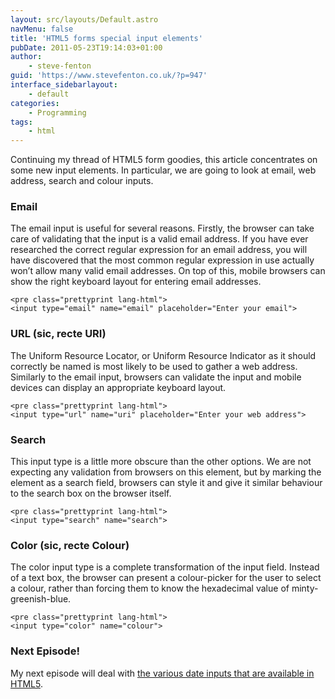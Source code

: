 ```yaml
---
layout: src/layouts/Default.astro
navMenu: false
title: 'HTML5 forms special input elements'
pubDate: 2011-05-23T19:14:03+01:00
author:
    - steve-fenton
guid: 'https://www.stevefenton.co.uk/?p=947'
interface_sidebarlayout:
    - default
categories:
    - Programming
tags:
    - html
---
```


Continuing my thread of HTML5 form goodies, this article concentrates on some new input elements. In particular, we are going to look at email, web address, search and colour inputs.

### Email

The email input is useful for several reasons. Firstly, the browser can take care of validating that the input is a valid email address. If you have ever researched the correct regular expression for an email address, you will have discovered that the most common regular expression in use actually won’t allow many valid email addresses. On top of this, mobile browsers can show the right keyboard layout for entering email addresses.

```
<pre class="prettyprint lang-html">
<input type="email" name="email" placeholder="Enter your email">
```

### URL (sic, recte URI)

The Uniform Resource Locator, or Uniform Resource Indicator as it should correctly be named is most likely to be used to gather a web address. Similarly to the email input, browsers can validate the input and mobile devices can display an appropriate keyboard layout.

```
<pre class="prettyprint lang-html">
<input type="url" name="uri" placeholder="Enter your web address">
```

### Search

This input type is a little more obscure than the other options. We are not expecting any validation from browsers on this element, but by marking the element as a search field, browsers can style it and give it similar behaviour to the search box on the browser itself.

```
<pre class="prettyprint lang-html">
<input type="search" name="search">
```

### Color (sic, recte Colour)

The color input type is a complete transformation of the input field. Instead of a text box, the browser can present a colour-picker for the user to select a colour, rather than forcing them to know the hexadecimal value of minty-greenish-blue.

```
<pre class="prettyprint lang-html">
<input type="color" name="colour">
```

### Next Episode!

My next episode will deal with [the various date inputs that are available in HTML5](https://www.stevefenton.co.uk/2011/05/HTML-5-Forms-Date-Input-Elements/).